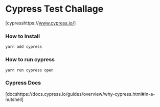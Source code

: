 # Cypress Test Challage 

[cypresshttps://www.cypress.io/]

### How to Install 

`yarn add cypress`

### How to run cypress

`yarn run cypress open`

### Cypress Docs

[docshttps://docs.cypress.io/guides/overview/why-cypress.html#In-a-nutshell]